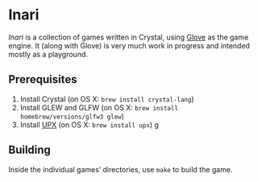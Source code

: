 # Inari

_Inari_ is a collection of games written in Crystal, using [Glove](https://github.com/ddfreyne/glove) as the game engine. It (along with Glove) is very much work in progress and intended mostly as a playground.

## Prerequisites

1. Install Crystal (on OS X: `brew install crystal-lang`)
2. Install GLEW and GLFW (on OS X: `brew install homebrew/versions/glfw3 glew`)
3. Install [UPX](https://github.com/upx/upx) (on OS X: `brew install upx`)
g
## Building

Inside the individual games’ directories, use `make` to build the game.
